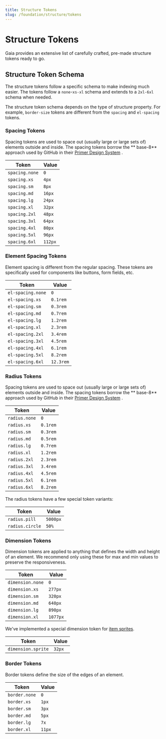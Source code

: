 ```yaml
---
title: Structure Tokens
slug: /foundation/structure/tokens
---
```

# Structure Tokens
Gaia provides an extensive list of carefully crafted, pre-made structure tokens ready to go.

## Structure Token Schema
The structure tokens follow a specific schema to make indexing much easier. The tokens follow a `none`-`xs-xl` schema
and extends to a `2xl-6xl` schema when needed.

The structure token schema depends on the type of structure property. For example, `border-size` tokens are different
from the `spacing` and `el-spacing` tokens.

### Spacing Tokens
Spacing tokens are used to space out (usually large or large sets of) elements outside and inside. The spacing tokens borrow the **
base-8** approach used by GitHub in their [Primer Design System](https://primer.style/css/support/spacing#spacing-scale)
.

| Token          | Value   |
|----------------|---------|
| `spacing.none` | `0`     |
| `spacing.xs`   | `4px`   |
| `spacing.sm`   | `8px`   |
| `spacing.md`   | `16px`  |
| `spacing.lg`   | `24px`  |
| `spacing.xl`   | `32px`  |
| `spacing.2xl`  | `48px`  |
| `spacing.3xl`  | `64px`  |
| `spacing.4xl`  | `80px`  |
| `spacing.5xl`  | `96px`  |
| `spacing.6xl`  | `112px` |

### Element Spacing Tokens
Element spacing is different from the regular spacing. These tokens are specifically used for components like buttons,
form fields, etc.

| Token             | Value     |
|-------------------|-----------|
| `el-spacing.none` | `0`       |
| `el-spacing.xs`   | `0.1rem`  |
| `el-spacing.sm`   | `0.3rem`  |
| `el-spacing.md`   | `0.7rem`  |
| `el-spacing.lg`   | `1.2rem`  |
| `el-spacing.xl`   | `2.3rem`  |
| `el-spacing.2xl`  | `3.4rem`  |
| `el-spacing.3xl`  | `4.5rem`  |
| `el-spacing.4xl`  | `6.1rem`  |
| `el-spacing.5xl`  | `8.2rem`  |
| `el-spacing.6xl`  | `12.3rem` |

### Radius Tokens
Spacing tokens are used to space out (usually large or large sets of) elements outside and inside. The spacing tokens borrow the **
base-8** approach used by GitHub in their [Primer Design System](https://primer.style/css/support/spacing#spacing-scale)
.

| Token         | Value    |
|---------------|----------|
| `radius.none` | `0`      |
| `radius.xs`   | `0.1rem` |
| `radius.sm`   | `0.3rem` |
| `radius.md`   | `0.5rem` |
| `radius.lg`   | `0.7rem` |
| `radius.xl`   | `1.2rem` |
| `radius.2xl`  | `2.3rem` |
| `radius.3xl`  | `3.4rem` |
| `radius.4xl`  | `4.5rem` |
| `radius.5xl`  | `6.1rem` |
| `radius.6xl`  | `8.2rem` |

The radius tokens have a few special token variants:

| Token           | Value    |
|-----------------|----------|
| `radius.pill`   | `5000px` |
| `radius.circle` | `50%`    |

### Dimension Tokens
Dimension tokens are applied to anything that defines the width and height of an element. We recommend only using these
for max and min values to preserve the responsiveness.

| Token            | Value    |
|------------------|----------|
| `dimension.none` | `0`      |
| `dimension.xs`   | `277px`  |
| `dimension.sm`   | `320px`  |
| `dimension.md`   | `640px`  |
| `dimension.lg`   | `890px`  |
| `dimension.xl`   | `1077px` |

We've implemented a special dimension token for [item sprites](../sprites.md).

| Token              | Value  |
|--------------------|--------|
| `dimension.sprite` | `32px` |

### Border Tokens
Border tokens define the size of the edges of an element.

| Token         | Value  |
|---------------|--------|
| `border.none` | `0`    |
| `border.xs`   | `1px`  |
| `border.sm`   | `3px`  |
| `border.md`   | `5px`  |
| `border.lg`   | `7x`   |
| `border.xl`   | `11px` |
